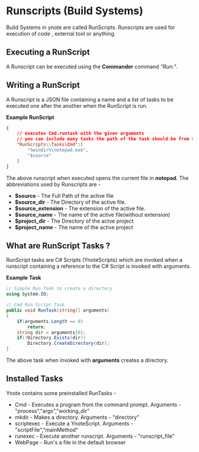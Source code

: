 Runscripts (Build Systems)
===

Build Systems in ynote are called RunScripts. Runscripts are used for execution of code , external tool or anything.

Executing a RunScript
---
A Runscript can be executed using the **Commander** command *"Run:"*.

Writing a RunScript
---
A Runscript is a JSON file containing a name and a list of tasks to be executed one after the another when the RunScript is run.

**Example RunScript**
```JSON
{
    // executes Cmd.runtask with the given arguments
    // you can include many tasks the path of the task should be from $yntoedata
    "RunScripts\\Tasks\Cmd":[
        "%windir%\notepad.exe",
        "$source"
    ]
}
```
The above runscript when executed opens the current file in **notepad**. The abbreviations used by Runscripts are -

- **$source** - The Full Path of the active file
- **$source_dir** - The Directory of the active file.
- **$source_extension** - The extension of the active file.
- **$source_name** - The name of the active file(without extension)
- **$project_dir** - The Directory of the actve project
- **$project_name** - The name of the active project

What are RunScript Tasks ?
---
RunScript tasks are C# Scripts (YnoteScripts) which are invoked when a runscript containing a reference to the C# Script is invoked with arguments.

**Example Task**
```csharp
// Simple Run Task to create a directory
using System.IO;

// Cmd Run Script Task
public void RunTask(string[] arguments)
{
    if(arguments.Length == 0)
        return;
    string dir = arguments[0];
    if(!Directory.Exists(dir))
        Directory.CreateDirectory(dir);
}
```
The above task when invoked with **arguments** creates a directory.

Installed Tasks
---
Ynote contains some preinstalled RunTasks - 

- Cmd - Executes a program from the command prompt. Arguments - "process","args","working_dir"
- mkdir - Makes a directory. Arguments - "directory"
- scriptexec - Execute a YnoteScript. Arguments - "scriptFile","mainMethod"
- runexec - Execute another runscript. Arguments - "runscript_file"
- WebPage - Run's a file in the default browser
